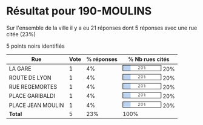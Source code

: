 # Résultat pour 190-MOULINS

Sur l'ensemble de la ville il y a eu 21 réponses dont 5 réponses avec une rue citée (23%)

5 points noirs identifiés

| Rue | Vote | % réponses | % Nb rues cités|
|-----|------|------------|----------------|
| LA GARE | 1 | 4% | <img src="../../img/bar_20.gif" />&nbsp;20%|
| ROUTE DE LYON | 1 | 4% | <img src="../../img/bar_20.gif" />&nbsp;20%|
| RUE REGEMORTES | 1 | 4% | <img src="../../img/bar_20.gif" />&nbsp;20%|
| PLACE GARIBALDI | 1 | 4% | <img src="../../img/bar_20.gif" />&nbsp;20%|
| PLACE JEAN MOULIN | 1 | 4% | <img src="../../img/bar_20.gif" />&nbsp;20%|
| **Total** | 5 | 23% | 100%|
